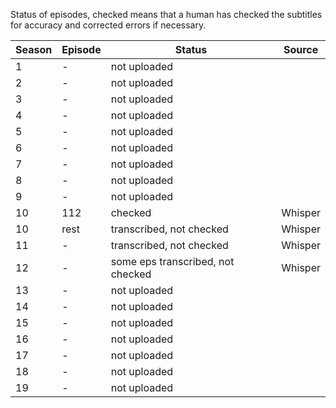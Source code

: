 Status of episodes, checked means that a human has checked the subtitles for accuracy and corrected errors if necessary.  

|Season|Episode|Status|Source|
|---|---|---|---|
|1|-|not uploaded||
|2|-|not uploaded||
|3|-|not uploaded||
|4|-|not uploaded||
|5|-|not uploaded||
|6|-|not uploaded||
|7|-|not uploaded||
|8|-|not uploaded||
|9|-|not uploaded||
|10|112|checked|Whisper|
|10|rest|transcribed, not checked|Whisper|
|11|-|transcribed, not checked|Whisper|
|12|-|some eps transcribed, not checked|Whisper|
|13|-|not uploaded||
|14|-|not uploaded||
|15|-|not uploaded||
|16|-|not uploaded||
|17|-|not uploaded||
|18|-|not uploaded||
|19|-|not uploaded||
